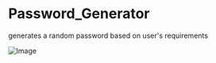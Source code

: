 # Password_Generator
generates a random password based on user's requirements

![Image](https://github.com/Faith-Nchang/Secure-Gen/blob/main/GUI%20screenshot.png)

